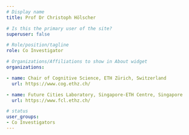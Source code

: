 ```yaml
---
# Display name
title: Prof Dr Christoph Hölscher

# Is this the primary user of the site?
superuser: false

# Role/position/tagline
role: Co Investigator

# Organizations/Affiliations to show in About widget
organizations:

- name: Chair of Cognitive Science, ETH Zürich, Switzerland
  url: https://www.cog.ethz.ch/

- name: Future Cities Laboratory, Singapore-ETH Centre, Singapore
  url: https://www.fcl.ethz.ch/

# status
user_groups:
- Co Investigators 
---
```


